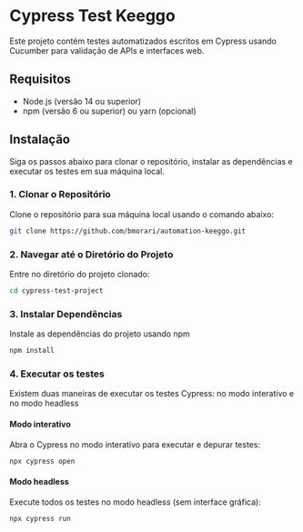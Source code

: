 # Cypress Test Keeggo

Este projeto contém testes automatizados escritos em Cypress usando Cucumber para validação de APIs e interfaces web.

## Requisitos

- Node.js (versão 14 ou superior)
- npm (versão 6 ou superior) ou yarn (opcional)

## Instalação

Siga os passos abaixo para clonar o repositório, instalar as dependências e executar os testes em sua máquina local.

### 1. Clonar o Repositório

Clone o repositório para sua máquina local usando o comando abaixo:

```bash
git clone https://github.com/bmorari/automation-keeggo.git
```

### 2. Navegar até o Diretório do Projeto

Entre no diretório do projeto clonado:

```bash
cd cypress-test-project
```

### 3. Instalar Dependências

Instale as dependências do projeto usando npm

```bash
npm install
```

### 4. Executar os testes
Existem duas maneiras de executar os testes Cypress: no modo interativo e no modo headless

#### Modo interativo
Abra o Cypress no modo interativo para executar e depurar testes:

```bash
npx cypress open
```

#### Modo headless
Execute todos os testes no modo headless (sem interface gráfica):

```bash
npx cypress run
```
